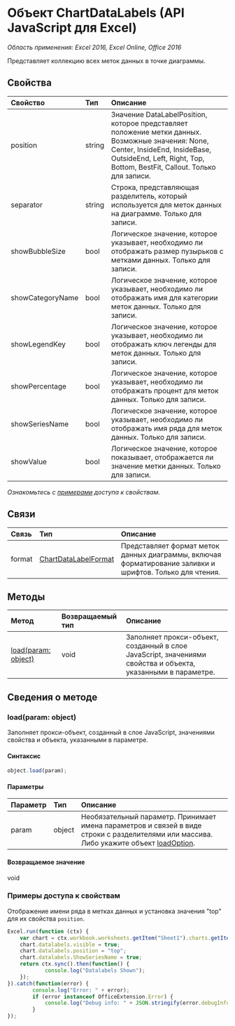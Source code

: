 # Объект ChartDataLabels (API JavaScript для Excel)

_Область применения: Excel 2016, Excel Online, Office 2016_

Представляет коллекцию всех меток данных в точке диаграммы.

## Свойства

| Свойство   | Тип|Описание
|:---------------|:--------|:----------|
|position|string|Значение DataLabelPosition, которое представляет положение метки данных. Возможные значения: None, Center, InsideEnd, InsideBase, OutsideEnd, Left, Right, Top, Bottom, BestFit, Callout. Только для записи.|
|separator|string|Строка, представляющая разделитель, который используется для меток данных на диаграмме. Только для записи.|
|showBubbleSize|bool|Логическое значение, которое указывает, необходимо ли отображать размер пузырьков с метками данных. Только для записи.|
|showCategoryName|bool|Логическое значение, которое указывает, необходимо ли отображать имя для категории меток данных. Только для записи.|
|showLegendKey|bool|Логическое значение, которое указывает, необходимо ли отображать ключ легенды для меток данных. Только для записи.|
|showPercentage|bool|Логическое значение, которое указывает, необходимо ли отображать процент для меток данных. Только для записи.|
|showSeriesName|bool|Логическое значение, которое указывает, необходимо ли отображать имя ряда для меток данных. Только для записи.|
|showValue|bool|Логическое значение, которое показывает, отображается ли значение метки данных. Только для записи.|

_Ознакомьтесь с [примерами](#property-access-examples) доступа к свойствам._

## Связи
| Связь | Тип|Описание|
|:---------------|:--------|:----------|
|format|[ChartDataLabelFormat](chartdatalabelformat.md)|Представляет формат меток данных диаграммы, включая форматирование заливки и шрифтов. Только для чтения.|

## Методы

| Метод   | Возвращаемый тип|Описание|
|:---------------|:--------|:----------|
|[load(param: object)](#loadparam-object)|void|Заполняет прокси-объект, созданный в слое JavaScript, значениями свойства и объекта, указанными в параметре.|

## Сведения о методе

### load(param: object)
Заполняет прокси-объект, созданный в слое JavaScript, значениями свойства и объекта, указанными в параметре.

#### Синтаксис
```js
object.load(param);
```

#### Параметры
| Параметр   | Тип|Описание|
|:---------------|:--------|:----------|
|param|object|Необязательный параметр. Принимает имена параметров и связей в виде строки с разделителями или массива. Либо укажите объект [loadOption](loadoption.md).|

#### Возвращаемое значение
void
### Примеры доступа к свойствам

Отображение имени ряда в метках данных и установка значения "top" для их свойства `position`.

```js
Excel.run(function (ctx) { 
	var chart = ctx.workbook.worksheets.getItem("Sheet1").charts.getItem("Chart1");	
	chart.datalabels.visible = true;
	chart.datalabels.position = "top";
	chart.datalabels.ShowSeriesName = true;
	return ctx.sync().then(function() {
			console.log("Datalabels Shown");
	});
}).catch(function(error) {
		console.log("Error: " + error);
		if (error instanceof OfficeExtension.Error) {
			console.log("Debug info: " + JSON.stringify(error.debugInfo));
		}
});
```

